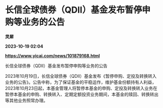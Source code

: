 # 长信全球债券（QDII）基金发布暂停申购等业务的公告
**灵犀**

**2023-10-19 02:04**

**https://www.yicai.com/news/101879168.html**

长信全球债券（QDII）基金发布暂停申购等业务的公告

2023年10月19日，长信全球债券（QDII）基金发布《暂停申购、定投及转换转入业务的公告》。公告中称，为了保证基金的平稳运作，维护基金份额持有人利益，2023年10月23日起，本基金管理人将暂停本基金的申购、定投及转换转入业务在暂停本基金的申购、转换转入、定期定额投资业务期间，本基金的赎回、转换转出等其他业务照常办理。